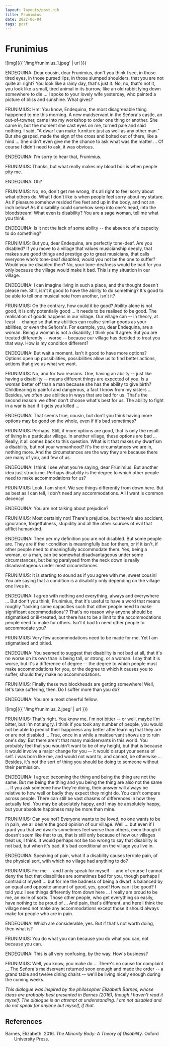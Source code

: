 ```yaml
---
layout: layouts/post.njk
title: Frunimius
date: 2022-06-04
tags: post
---
```


# Frunimius

![img]({{ '/img/frunimius_1.jpeg' | url }})

ENDEQUINA: Dear cousin, dear Frunimius, don't you think I see, in those tired eyes, in those pursed lips, in those slumped shoulders, that you are not quite all right? You look like a rainy day, that's just it. No, no, that's not it, you look like a small, tired animal in its burrow, like an old rabbit lying down somewhere to die ... I spoke to your lovely wife yesterday, who painted a picture of bliss and sunshine. What gives?

FRUNIMIUS: Hm! You know, Endequina, the most disagreeable thing happened to me this morning. A new maidservant in the Señora's castle, an out-of-towner, came into my workshop to order one thing or another. She came in, but the moment she cast eyes on me, turned pale and said nothing. I said, "A dwarf can make furniture just as well as any other man." But she gasped, made the sign of the cross and bolted out of there, like a hind ... She didn't even give me the chance to ask what was the matter ... Of course I didn't need to ask, it was obvious.

ENDEQUINA: I'm sorry to hear that, Frunimius.

FRUNIMIUS: Thanks, but what really makes my blood boil is when people pity me.

ENDEQUINA: Oh?

FRUNIMIUS: No, no, don't get me wrong, it's all right to feel sorry about what others do. What I don't like is when people feel sorry about my stature. As if pleasure somehow resided five feet and up in the body, and not an inch below! As if disability could somehow seep into one's head, into the bloodstream! What even is disability? You are a sage woman, tell me what you think.

ENDEQUINA: Is it not the lack of some ability -- the absence of a capacity to do something?

FRUNIMIUS: But you, dear Endequina, are perfectly tone-deaf. Are you disabled? If you move to a village that values musicianship deeply, that makes sure good things and prestige go to great musicians, that calls everyone who's tone-deaf _disabled_, would you not be the one to suffer? Would you be disabled then? No, your tone-deafness would be bad for you only because the village would make it bad. This is my situation in our village.

ENDEQUINA: I can imagine living in such a place, and the thought doesn't please me. Still, isn't it good to have the ability to do something? It's good to be able to tell one musical note from another, isn't it?

FRUNIMIUS: On the contrary, how could it be good? Ability alone is not good, it is only potentially good ... it needs to be realised to be good. The realisation of goods happens in our village. Our village can -- in theory, at least -- change so that my abilities can realise similar goods as your abilities, or even the Señora's. For example, you, dear Endequina, are a woman. Being a woman is not a disability, I think you'll agree. But you are treated differently -- worse -- because our village has decided to treat you that way. How is my condition different?

ENDEQUINA: But wait a moment. Isn't it good to have more options? Options open up possibilities, possibilities allow us to find better actions, actions that give us what we want.

FRUNIMIUS: No, and for two reasons. One, having an ability -- just like having a disability -- means different things are expected of you. Is a woman better off than a man because she has the ability to give birth? Childbearing is painful and dangerous, a fact I know from my sisters ... Besides, we often use abilities in ways that are bad for us. That's the second reason: we often don't choose what's best for us. The ability to fight in a war is bad if it gets you killed ...

ENDEQUINA: That seems true, cousin, but don't you think having more options may be good on the whole, even if it's bad sometimes?

FRUNIMIUS: Perhaps. Still, if more options are good, that is only the result of living in a particular village. In another village, these options are bad ... Really, it all comes back to this question. What is it that makes my dwarfism a disability, but not your womanhood? It's the circumstances we are in, nothing more. And the circumstances are the way they are because there are many of you, and few of us.

ENDEQUINA: I think I see what you're saying, dear Frunimius. But another idea just struck me. Perhaps disability is the degree to which other people need to make accommodations for us?

FRUNIMIUS: Look, I am short. We see things differently from down here. But as best as I can tell, I don't need any accommodations. All I want is common decency!

ENDEQUINA: You are not talking about prejudice?

FRUNIMIUS: Most certainly not! There's prejudice, but there's also accident, ignorance, forgetfulness, stupidity and all the other sources of evil that afflict humankind.

ENDEQUINA: Then per my definition you are not disabled. But some people are. They are if their condition is meaningfully bad for them, or if it isn't, if other people need to meaningfully accommodate them. Yes, being a woman, or a man, can be somewhat disadvantageous under some circumstances, but being paralysed from the neck down is really disadvantageous under most circumstances.

FRUNIMIUS: It is starting to sound as if you agree with me, sweet cousin! You are saying that a condition is a disability only depending on the village one lives in.

ENDEQUINA: I agree with nothing and everything, always and everywhere ... But don't you think, Frunimius, that it's useful to have a word that means roughly "lacking some capacities such that other people need to make significant accommodations"? That's no reason why anyone should be stigmatised or ill-treated, but there has to be a limit to the accommodations people need to make for others. Isn't it bad to need other people to accommodate you?

FRUNIMIUS: Very few accommodations need to be made for me. Yet I am stigmatised and pitied.

ENDEQUINA: You seemed to suggest that disability is not bad at all, that it's no worse on its own than is being tall, or strong, or a woman. I say that it is worse, but it's a difference of degree -- the degree to which people must make accommodations for you, or the degree to which it causes you to suffer, should they make no accommodations.

FRUNIMIUS: Finally these two blockheads are getting somewhere! Well, let's take suffering, then. Do I suffer more than you do?

ENDEQUINA: You are a most cheerful fellow.

![img]({{ '/img/frunimius_2.jpeg' | url }})

FRUNIMIUS: That's right. You know me. I'm not bitter -- or well, maybe I'm bitter, but I'm not angry. I think if you took any number of people, you would not be able to predict their happiness any better after learning that they are or are not disabled ... True, once in a while a maidservant shows up to ruin one's day. But there aren't that many maidservants in this world. You probably feel that you wouldn't want to be of my height, but that is because it would involve a major change for you -- it would disrupt your sense of self. _I_ was born like me, and would not want to, and cannot, be otherwise ... Besides, it's not the sort of thing you should be doing to someone without their permission.

ENDEQUINA: I agree: becoming the thing and being the thing are not the same. But me being the thing and you being the thing are also not the same ... If you ask someone how they're doing, their answer will always be relative to how well or badly they expect they might do. You can't compare across people. There can still be vast chasms of differences in how they actually feel. You may be absolutely happy, and I may be absolutely happy, but your absolute happiness may be more than mine.

FRUNIMIUS: Can you not? Everyone wants to be loved, no one wants to be in pain, we all desire the good opinion of our village. Well ... but even if I grant you that we dwarfs sometimes feel worse than others, even though it doesn't seem like that to us, that is still only because of how our villages treat us, I think. It would perhaps not be too wrong to say that disability is not bad, but when it's bad, it's bad conditional on the village you live in.

ENDEQUINA: Speaking of pain, what if a disability causes terrible pain, of the physical sort, with which no village had anything to do?

FRUNIMIUS: For me -- and I only speak for myself -- and of course I cannot deny the fact that disabilities are sometimes bad for you, though perhaps I contradict myself ... but for me the badness of being a dwarf is balanced by an equal and opposite amount of good, yes, good! How can it be good? I told you: I see things differently from down here ... I really am proud to be me, an exile of sorts. Those other people, who get everything so easily, have nothing to be proud of ... And pain, that's different, and here I think the village need not make any accommodations except those it should always make for people who are in pain.

ENDEQUINA: Which are considerable, yes. But if that's not worth doing, then what is?

FRUNIMIUS: You do what you can because you do what you can, not because you can.

ENDEQUINA: This is all very confusing, by the way. How's business?

FRUNIMIUS: Well, you know, you make do ... There's no cause for complaint ... The Señora's maidservant returned soon enough and made the order -- a grand table and twelve dining chairs -- we'll be living nicely enough during the coming weeks.

_This dialogue was inspired by the philosopher Elizabeth Barnes, whose ideas are probably best presented in Barnes (2016), though I haven't read it myself. The dialogue is an attempt at understanding. I am not disabled and do not speak for anyone but myself, if that._

## References

<style>.csl-entry{text-indent: -2em; margin-left: 2em;}</style><div class="csl-bib-body">
  <div class="csl-entry">Barnes, Elizabeth. 2016. <i>The Minority Body: A Theory of Disability</i>. Oxford University Press.</div>
</div>

